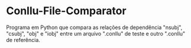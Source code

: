 # Conllu-File-Comparator
Programa em Python que compara as relações de dependência "nsubj", "csubj", "obj" e "iobj" entre um arquivo ".conllu" de teste e outro ".conllu" de referência.
